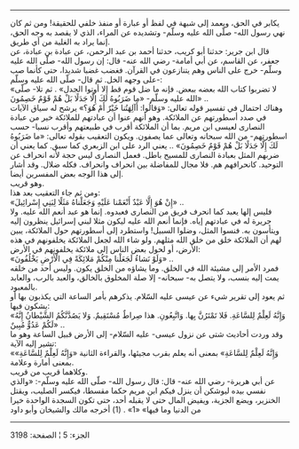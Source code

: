 ------------------------------------------------------------------------

يكابر في الحق، ويعمد إلى شبهة في لفظ أو عبارة أو منفذ خلفي للحقيقة! ومن
ثم كان نهي رسول الله- صلّى الله عليه وسلّم- وتشديده عن المراء، الذي لا
يقصد به وجه الحق، إنما يراد به الغلبة من أي طريق.  
قال ابن جرير: حدثنا أبو كريب، حدثنا أحمد بن عبد الرحمن، عن عبادة بن
عبادة، عن جعفر، عن القاسم، عن أبي أمامة- رضي الله عنه- قال: إن رسول
الله- صلّى الله عليه وسلّم- خرج على الناس وهم يتنازعون في القرآن. فغضب
غضبا شديدا، حتى كأنما صب على وجهه الخل. ثم قال- صلّى الله عليه وسلّم-:  
«لا تضربوا كتاب الله بعضه ببعض. فإنه ما ضل قوم قط إلا أوتوا الجدل» . ثم
تلا- صلّى الله عليه وسلّم- «ما ضَرَبُوهُ لَكَ إِلَّا جَدَلًا بَلْ هُمْ قَوْمٌ خَصِمُونَ» ..  
وهناك احتمال في تفسير قوله تعالى: «وَقالُوا: أَآلِهَتُنا خَيْرٌ أَمْ هُوَ؟» يرشح له
سياق الآيات في صدد أسطورتهم عن الملائكة. وهو أنهم عنوا أن عبادتهم
للملائكة خير من عبادة النصارى لعيسى ابن مريم. بما أن الملائكة أقرب في
طبيعتهم وأقرب نسبا- حسب اسطورتهم- من الله سبحانه وتعالى عما يصفون. ويكون
التعقيب بقوله تعالى: «ما ضَرَبُوهُ لَكَ إِلَّا جَدَلًا بَلْ هُمْ قَوْمٌ خَصِمُونَ» .. يعني الرد
على ابن الزبعري كما سبق. كما يعني أن ضربهم المثل بعبادة النصارى للمسيح
باطل. فعمل النصارى ليس حجة لأنه انحراف عن التوحيد. كانحرافهم هم. فلا
مجال للمفاضلة بين انحراف وانحراف. فكله ضلال. وقد أشار إلى هذا الوجه بعض
المفسرين أيضا.  
وهو قريب.  
ومن ثم جاء التعقيب بعد هذا:  
«إِنْ هُوَ إِلَّا عَبْدٌ أَنْعَمْنا عَلَيْهِ وَجَعَلْناهُ مَثَلًا لِبَنِي إِسْرائِيلَ» ..  
فليس إلها يعبد كما انحرف فريق من النصارى فعبدوه. إنما هو عبد أنعم الله
عليه. ولا جريرة له في عبادتهم إياه. فإنما أنعم الله عليه ليكون مثلا لبني
إسرائيل ينظرون إليه ويتأسون به. فنسوا المثل، وضلوا السبيل! واستطرد إلى
أسطورتهم حول الملائكة، يبين لهم أن الملائكة خلق من خلق الله مثلهم. ولو
شاء الله لجعل الملائكة يخلفونهم في هذه الأرض، أو لحول بعض الناس إلى
ملائكة يخلفونهم في الأرض:  
«وَلَوْ نَشاءُ لَجَعَلْنا مِنْكُمْ مَلائِكَةً فِي الْأَرْضِ يَخْلُفُونَ» ..  
فمرد الأمر إلى مشيئة الله في الخلق. وما يشاؤه من الخلق يكون. وليس أحد من
خلقه يمت إليه بنسب، ولا يتصل به- سبحانه- إلا صلة المخلوق بالخالق، والعبد
بالرب، والعابد بالمعبود.  
ثم يعود إلى تقرير شيء عن عيسى عليه السّلام. يذكرهم بأمر الساعة التي
يكذبون بها أو يشكون فيها:  
«وَإِنَّهُ لَعِلْمٌ لِلسَّاعَةِ. فَلا تَمْتَرُنَّ بِها. وَاتَّبِعُونِ. هذا صِراطٌ مُسْتَقِيمٌ. وَلا يَصُدَّنَّكُمُ
الشَّيْطانُ إِنَّهُ لَكُمْ عَدُوٌّ مُبِينٌ» ..  
وقد وردت أحاديث شتى عن نزول عيسى- عليه السّلام- إلى الأرض قبيل الساعة وهو
ما تشير إليه الآية:  
«وَإِنَّهُ لَعِلْمٌ لِلسَّاعَةِ» بمعنى أنه يعلم بقرب مجيئها، والقراءة الثانية «وَإِنَّهُ
لَعِلْمٌ لِلسَّاعَةِ» بمعنى أمارة وعلامة.  
وكلاهما قريب من قريب.  
عن أبي هريرة- رضي الله عنه- قال: قال رسول الله- صلّى الله عليه وسلّم-:
«والذي نفسي بيده ليوشكن أن ينزل فيكم ابن مريم حكما مقسطا، فيكسر الصليب،
ويقتل الخنزير، ويضع الجزية، ويفيض المال حتى لا يقبله أحد، حتى تكون
السجدة الواحدة خيرا من الدنيا وما فيها» «1» . (1) أخرجه مالك والشيخان
وأبو داود

------------------------------------------------------------------------

الجزء: 5 ¦ الصفحة: 3198
